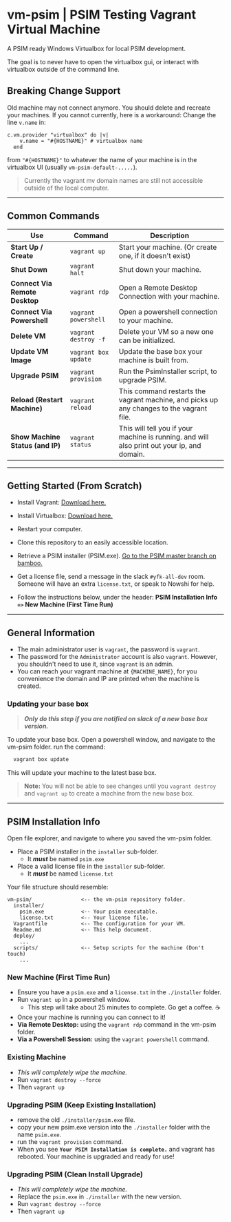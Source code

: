 # **vm-psim**   |  PSIM Testing Vagrant Virtual Machine
A PSIM ready Windows Virtualbox for local PSIM development.

The goal is to never have to open the virtualbox gui, or interact with virtualbox outside of the command line.

## Breaking Change Support ##
Old machine may not connect anymore. You should delete and recreate your machines. If you cannot currently, here is a workaround:
Change the line `v.name` in:
```
c.vm.provider "virtualbox" do |v|
    v.name = "#{HOSTNAME}" # virtualbox name
  end
```
from `"#{HOSTNAME}"` to whatever the name of your machine is in the virtualbox UI (usually `vm-psim-default-.....`).

> Currently the vagrant mv domain names are still not accessible outside of the local computer.
----

## Common Commands

| Use                             | Command               | Description                                                                                     |
|---------------------------------|-----------------------|-------------------------------------------------------------------------------------------------|
| **Start Up / Create**           | `vagrant up`          | Start your machine. (Or create one, if it doesn't exist)                                        |
| **Shut Down**                   | `vagrant halt`        | Shut down your machine.                                                                         |
| **Connect Via Remote Desktop**  | `vagrant rdp`         | Open a Remote Desktop Connection with your machine.                                             |
| **Connect Via Powershell**      | `vagrant powershell`  | Open a powershell connection to your machine.                                                   |
| **Delete VM**                   | `vagrant destroy -f`  | Delete your VM so a new one can be initialized.                                                 |
| **Update VM Image**             | `vagrant box update`  | Update the base box your machine is built from.                                                 |
| **Upgrade PSIM**                | `vagrant provision`   | Run the PsimInstaller script, to upgrade PSIM.                                                  |
| **Reload (Restart Machine)**    | `vagrant reload`      | This command restarts the vagrant machine, and picks up any changes to the vagrant file.        |
| **Show Machine Status (and IP)**| `vagrant status`      | This will tell you if your machine is running. and will also print out your ip, and domain.     |

----

## Getting Started (From Scratch)
 - Install Vagrant: [Download here.](https://www.vagrantup.com/downloads.html)
 - Install Virtualbox: [Download here.](https://www.virtualbox.org/wiki/Downloads)
 - Restart your computer.
 - Clone this repository to an easily accessible location.
 - Retrieve a PSIM installer (PSIM.exe). [Go to the PSIM master branch on bamboo.](https://tools.printeron.com/bamboo/browse/DEP-PSIMM41331)
 - Get a license file, send a message in the slack `#yfk-all-dev` room. Someone will have an extra `license.txt`, or speak to Nowshi for help.

 - Follow the instructions below, under the header: **PSIM Installation Info `=>` New Machine (First Time Run)**

----

## General Information
- The main administrator user is `vagrant`, the password is `vagrant`.
- The password for the `Administrator` account is also `vagrant`. However, you shouldn't need to use it, since `vagrant` is an admin.
- You can reach your vagrant machine at `{MACHINE_NAME}`, for you convenience the domain and IP are printed when the machine is created.

### Updating your base box
> ***Only do this step if you are notified on slack of a new base box version.***

To update your base box. Open a powershell window, and navigate to the vm-psim folder.
run the command:
``` Powershell
  vagrant box update
```
This will update your machine to the latest base box.
> **Note:** You will not be able to see changes until you `vagrant destroy` and `vagrant up` to create a machine from the new base box.

----

## PSIM Installation Info
Open file explorer, and navigate to where you saved the vm-psim folder.
 - Place a PSIM installer in the `installer` sub-folder.
   - It ***must*** be named `psim.exe`
 - Place a valid license file in the `installer` sub-folder.
   - It ***must*** be named `license.txt`

Your file structure should resemble:
```
vm-psim/                <-- the vm-psim repository folder.
  installer/
    psim.exe            <-- Your psim executable.
    license.txt         <-- Your license file.
  Vagrantfile           <-- The configuration for your VM.
  Readme.md             <-- This help document.
  deploy/
    ...
  scripts/              <-- Setup scripts for the machine (Don't touch)
    ...
```

### New Machine (First Time Run)
 - Ensure you have a `psim.exe` and a `license.txt` in the `./installer` folder.
 - Run `vagrant up` in a powershell window.
    - This step will take about 25 minutes to complete. Go get a coffee. ☕
 - Once your machine is running you can connect to it!
  - **Via Remote Desktop:** using the `vagrant rdp` command in the vm-psim folder.
  - **Via a Powershell Session:** using the `vagrant powershell` command.

### Existing Machine
 - _This will completely wipe the machine._
 - Run `vagrant destroy --force`
 - Then `vagrant up`

### Upgrading PSIM (Keep Existing Installation)
 - remove the old `./installer/psim.exe` file.
 - copy your new psim.exe version into the `./installer` folder with the name `psim.exe`.
 - run the `vagrant provision` command.
 - When you see **`Your PSIM Installation is complete.`** and vagrant has rebooted. Your machine is upgraded and ready for use!

### Upgrading PSIM (Clean Install Upgrade)
 - _This will completely wipe the machine._
 - Replace the `psim.exe` in `./installer` with the new version.
 - Run `vagrant destroy --force`
 - Then `vagrant up`
